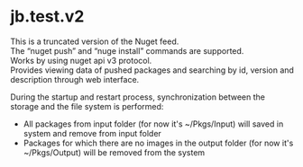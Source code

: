 # jb.test.v2
This is a truncated version of the Nuget feed.  
The “nuget push” and “nuge install” commands are supported.  
Works by using nuget api v3 protocol.  
Provides viewing data of pushed packages and searching by id, version and description through web interface.    

During the startup and restart process, synchronization between the storage and the file system is performed:  
* All packages from input folder (for now it's ~/Pkgs/Input) will saved in system and remove from input folder  
* Packages for which there are no images in the output folder (for now it's ~/Pkgs/Output)  will be removed from the system  
